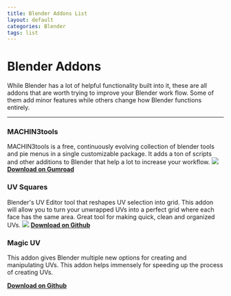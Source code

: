 ```yaml
---
title: Blender Addons List
layout: default
categories: Blender
tags: list
---
```


# Blender Addons #
While Blender has a lot of helpful functionality built into it, these are all addons that are worth trying to improve your Blender work flow. Some of them add minor features while others change how Blender functions entirely.
***

### MACHIN3tools ###
MACHIN3tools is a free, continuously evolving collection of blender tools and pie menus in a single customizable package. It adds a ton of scripts and other additions to Blender that help a lot to increase your workflow.
![](https://i.ytimg.com/vi/WdqpxrTLnOc/maxresdefault.jpg)
[<b>Download on Gumroad</b>](https://gumroad.com/l/MACHIN3tools)

### UV Squares ###
Blender's UV Editor tool that reshapes UV selection into grid. This addon will allow you to turn your unwrapped UVs into a perfect grid where each face has the same area. Great tool for making quick, clean and organized UVs.
![](https://d1231c29xbpffx.cloudfront.net/store/productimage/3400/image/xlarge-31709f71d53e164a3858ae0584896b06.png?X-Amz-Algorithm=AWS4-HMAC-SHA256&X-Amz-Credential=AKIAITK2SDMAUIGKRQTA%2F20190828%2Fus-east-1%2Fs3%2Faws4_request&X-Amz-Date=20190828T181443Z&X-Amz-Expires=900&X-Amz-SignedHeaders=host&X-Amz-Signature=422cd62d9498dd28e3b0cd47c5eb880844e87b77f0c59ddc860d101a431d5c29)
[<b>Download on Github</b>](https://github.com/Radivarig/UvSquares)


### Magic UV ###
This addon gives Blender multiple new options for creating and manipulating UVs. This addon helps immensely for speeding up the process of creating UVs.

[<b>Download on Github</b>](https://github.com/nutti/Magic-UV/releases)
